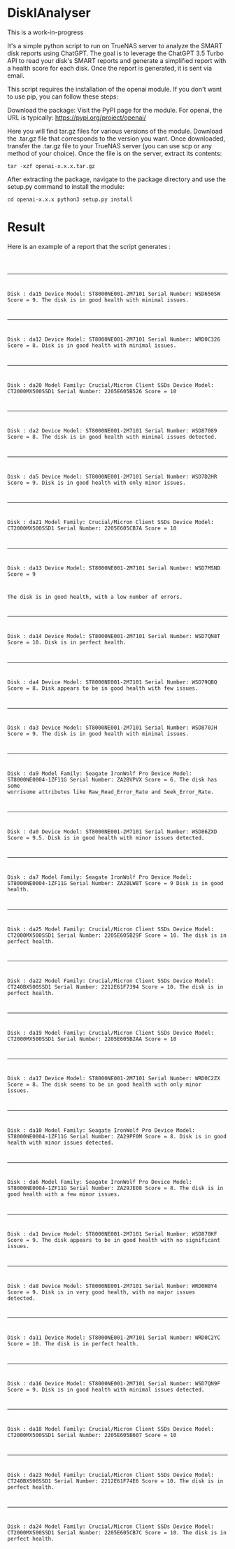 # DiskIAnalyser

This is a work-in-progress

It's a simple python script to run on TrueNAS server to analyze the SMART disk reports using ChatGPT.
The goal is to leverage the ChatGPT 3.5 Turbo API to read your disk's SMART reports and generate a simplified report with a health score for each disk. Once the report is generated, it is sent via email.

This script requires the installation of the openai module. If you don't want to use pip, you can follow these steps:

Download the package:
Visit the PyPI page for the module. For openai, the URL is typically:
https://pypi.org/project/openai/

Here you will find tar.gz files for various versions of the module. Download the .tar.gz file that corresponds to the version you want.
Once downloaded, transfer the .tar.gz file to your TrueNAS server (you can use scp or any method of your choice). Once the file is on the server, extract its contents:

<code>tar -xzf openai-x.x.x.tar.gz</code>

After extracting the package, navigate to the package directory and use the setup.py command to install the module:

<code>cd openai-x.x.x
python3 setup.py install</code>

# Result
Here is an example of a report that the script generates : 

<code>


- - - - - - - - - - - - - - 

Disk : da15
Device Model:     ST8000NE001-2M7101
Serial Number:    WSD650SW
Score = 9. The disk is in good health with minimal issues.

- - - - - - - - - - - - - - 

Disk : da12
Device Model:     ST8000NE001-2M7101
Serial Number:    WRD0C326
Score = 8. Disk is in good health with minimal issues.

- - - - - - - - - - - - - - 

Disk : da20
Model Family:     Crucial/Micron Client SSDs
Device Model:     CT2000MX500SSD1
Serial Number:    2205E605B526
Score = 10

- - - - - - - - - - - - - - 

Disk : da2
Device Model:     ST8000NE001-2M7101
Serial Number:    WSD87089
Score = 8. The disk is in good health with minimal issues detected.

- - - - - - - - - - - - - - 

Disk : da5
Device Model:     ST8000NE001-2M7101
Serial Number:    WSD7D2HR
Score = 9. Disk is in good health with only minor issues.

- - - - - - - - - - - - - - 

Disk : da21
Model Family:     Crucial/Micron Client SSDs
Device Model:     CT2000MX500SSD1
Serial Number:    2205E605CB7A
Score = 10

- - - - - - - - - - - - - - 

Disk : da13
Device Model:     ST8000NE001-2M7101
Serial Number:    WSD7MSND
Score = 9

The disk is in good health, with a low number of errors.

- - - - - - - - - - - - - - 

Disk : da14
Device Model:     ST8000NE001-2M7101
Serial Number:    WSD7QN8T
Score = 10. Disk is in perfect health.

- - - - - - - - - - - - - - 

Disk : da4
Device Model:     ST8000NE001-2M7101
Serial Number:    WSD79QBQ
Score = 8. Disk appears to be in good health with few issues.

- - - - - - - - - - - - - - 

Disk : da3
Device Model:     ST8000NE001-2M7101
Serial Number:    WSD870JH
Score = 9. The disk is in good health with minimal issues.

- - - - - - - - - - - - - - 

Disk : da9
Model Family:     Seagate IronWolf Pro
Device Model:     ST8000NE0004-1ZF11G
Serial Number:    ZA2BVPVX
Score = 6. The disk has some worrisome attributes like Raw_Read_Error_Rate and Seek_Error_Rate.

- - - - - - - - - - - - - - 

Disk : da0
Device Model:     ST8000NE001-2M7101
Serial Number:    WSD86ZXD
Score = 9.5. Disk is in good health with minor issues detected.

- - - - - - - - - - - - - - 

Disk : da7
Model Family:     Seagate IronWolf Pro
Device Model:     ST8000NE0004-1ZF11G
Serial Number:    ZA2BLW8T
Score = 9
Disk is in good health.

- - - - - - - - - - - - - - 

Disk : da25
Model Family:     Crucial/Micron Client SSDs
Device Model:     CT2000MX500SSD1
Serial Number:    2205E605B29F
Score = 10. The disk is in perfect health.

- - - - - - - - - - - - - - 

Disk : da22
Model Family:     Crucial/Micron Client SSDs
Device Model:     CT240BX500SSD1
Serial Number:    2212E61F7394
Score = 10. The disk is in perfect health.

- - - - - - - - - - - - - - 

Disk : da19
Model Family:     Crucial/Micron Client SSDs
Device Model:     CT2000MX500SSD1
Serial Number:    2205E605B2AA
Score = 10

- - - - - - - - - - - - - - 

Disk : da17
Device Model:     ST8000NE001-2M7101
Serial Number:    WRD0C2ZX
Score = 8. 
The disk seems to be in good health with only minor issues.

- - - - - - - - - - - - - - 

Disk : da10
Model Family:     Seagate IronWolf Pro
Device Model:     ST8000NE0004-1ZF11G
Serial Number:    ZA29PF0M
Score = 8. Disk is in good health with minor issues detected.

- - - - - - - - - - - - - - 

Disk : da6
Model Family:     Seagate IronWolf Pro
Device Model:     ST8000NE0004-1ZF11G
Serial Number:    ZA29JE08
Score = 8. The disk is in good health with a few minor issues.

- - - - - - - - - - - - - - 

Disk : da1
Device Model:     ST8000NE001-2M7101
Serial Number:    WSD870KF
Score = 9. The disk appears to be in good health with no significant issues.

- - - - - - - - - - - - - - 

Disk : da8
Device Model:     ST8000NE001-2M7101
Serial Number:    WRD0H8Y4
Score = 9. Disk is in very good health, with no major issues detected.

- - - - - - - - - - - - - - 

Disk : da11
Device Model:     ST8000NE001-2M7101
Serial Number:    WRD0C2YC
Score = 10. The disk is in perfect health.

- - - - - - - - - - - - - - 

Disk : da16
Device Model:     ST8000NE001-2M7101
Serial Number:    WSD7QN9F
Score = 9. Disk is in good health with minimal issues detected.

- - - - - - - - - - - - - - 

Disk : da18
Model Family:     Crucial/Micron Client SSDs
Device Model:     CT2000MX500SSD1
Serial Number:    2205E605B607
Score = 10

- - - - - - - - - - - - - - 

Disk : da23
Model Family:     Crucial/Micron Client SSDs
Device Model:     CT240BX500SSD1
Serial Number:    2212E61F74E6
Score = 10. The disk is in perfect health.

- - - - - - - - - - - - - - 

Disk : da24
Model Family:     Crucial/Micron Client SSDs
Device Model:     CT2000MX500SSD1
Serial Number:    2205E605CB7C
Score = 10. The disk is in perfect health.

</code>

